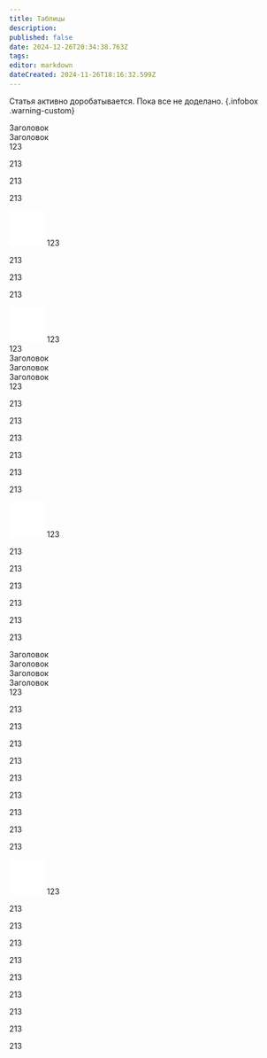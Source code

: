 ```yaml
---
title: Таблицы
description: 
published: false
date: 2024-12-26T20:34:38.763Z
tags: 
editor: markdown
dateCreated: 2024-11-26T18:16:32.599Z
---
```


Статья активно доробатывается. Пока все не доделано.
{.infobox .warning-custom}

<div class="table II-columns rnd">
  <div class="table__title">Заголовок</div>
  <div class="table__title">Заголовок</div>
  <!--  -->
  <div class="table__item">123</div>
  <div class="table__item">
    <p>213</p>
    <p>213</p>
    <p>213</p>
  </div>
  <!--  -->
  <div class="table__item">
    <img src="/ghost.png" width="64px" height="64px"/>
    123
  </div>
  <div class="table__item">
    <p>213</p>
    <p>213</p>
    <p>213</p>
  </div>
  <!--  -->
  <div class="table__item">
    <img src="/ghost.png" width="64px" height="64px"/>
    123
  </div>
  <div class="table__item">123</div>
</div>



<div class="table III-columns rnd">
  <div class="table__title">Заголовок</div>
  <div class="table__title">Заголовок</div>
  <div class="table__title">Заголовок</div>
  <!--  -->
  <div class="table__item">123</div>
  <div class="table__item">
    <p>213</p>
    <p>213</p>
    <p>213</p>
  </div>
  <div class="table__item">
    <p>213</p>
    <p>213</p>
    <p>213</p>
  </div>
  <!--  -->
  <div class="table__item">
    <img src="/ghost.png" width="64px" height="64px"/>
    123
  </div>
  <div class="table__item">
    <p>213</p>
    <p>213</p>
    <p>213</p>
  </div>
  <div class="table__item">
    <p>213</p>
    <p>213</p>
    <p>213</p>
  </div>
</div>



<div class="table IV-columns med">
  <div class="table__title">Заголовок</div>
  <div class="table__title">Заголовок</div>
  <div class="table__title">Заголовок</div>
  <div class="table__title">Заголовок</div>
  <!--  -->
  <div class="table__item">123</div>
  <div class="table__item">
    <p>213</p>
    <p>213</p>
    <p>213</p>
  </div>
  <div class="table__item">
    <p>213</p>
    <p>213</p>
    <p>213</p>
  </div>
  <div class="table__item">
    <p>213</p>
    <p>213</p>
    <p>213</p>
  </div>
  <!--  -->
  <div class="table__item">
    <img src="/ghost.png" width="64px" height="64px"/>
    123
  </div>
  <div class="table__item">
    <p>213</p>
    <p>213</p>
    <p>213</p>
  </div>
  <div class="table__item">
    <p>213</p>
    <p>213</p>
    <p>213</p>
  </div>
  <div class="table__item">
    <p>213</p>
    <p>213</p>
    <p>213</p>
  </div>
  <!--  -->
</div>